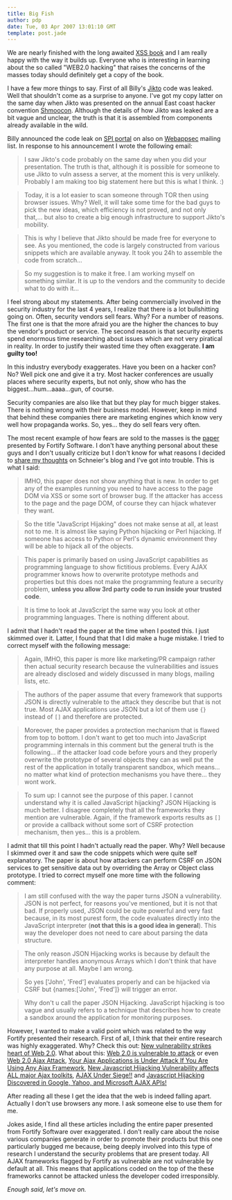 ```yaml
---
title: Big Fish
author: pdp
date: Tue, 03 Apr 2007 13:01:10 GMT
template: post.jade
---
```


We are nearly finished with the long awaited [XSS book](/blog/author-of-the-xss-book) and I am really happy with the way it builds up. Everyone who is interesting in learning about the so called "WEB2.0 hacking" that raises the concerns of the masses today should definitely get a copy of the book.

I have a few more things to say. First of all Billy's [Jikto](http://news.com.com/2100-1002-6170223.html?tag=tb) code was leaked. Well that shouldn't come as a surprise to anyone. I've got my copy latter on the same day when Jikto was presented on the annual East coast hacker convention [Shmoocon](http://www.shmoocon.org/). Although the details of how Jikto was leaked are a bit vague and unclear, the truth is that it is assembled from components already available in the wild.

Billy announced the code leak on [SPI portal](http://portal.spidynamics.com/blogs/spilabs/archive/2007/04/02/Jikto-in-the-wild.aspx) on also on [Webappsec](http://www.webappsec.org/lists/websecurity/archive/2007-04/msg00005.html) mailing list. In response to his announcement I wrote the following email:

> I saw Jikto's code probably on the same day when you did your presentation. The truth is that, although it is possible for someone to use Jikto to vuln assess a server, at the moment this is very unlikely. Probably I am making too big statement here but this is what I think. :)

> Today, it is a lot easier to scan someone through TOR then using browser issues. Why? Well, it will take some time for the bad guys to pick the new ideas, which efficiency is not proved, and not only that,... but also to create a big enough infrastructure to support Jikto's mobility.

> This is why I believe that Jikto should be made free for everyone to see. As you mentioned, the code is largely constructed from various snippets which are available anyway. It took you 24h to assemble the code from scratch...

> So my suggestion is to make it free. I am working myself on something similar. It is up to the vendors and the community to decide what to do with it...

I feel strong about my statements. After being commercially involved in the security industry for the last 4 years, I realize that there is a lot bullshitting going on. Often, security vendors sell fears. Why? For a number of reasons. The first one is that the more afraid you are the higher the chances to buy the vendor's product or service. The second reason is that security experts spend enormous time researching about issues which are not very piratical in reality. In order to justify their wasted time they often exaggerate. **I am guilty too!**

In this industry everybody exaggerates. Have you been on a hacker con? No? Well pick one and give it a try. Most hacker conferences are usually places where security experts, but not only, show who has the biggest...hum...aaaa...gun, of course.

Security companies are also like that but they play for much bigger stakes. There is nothing wrong with their business model. However, keep in mind that behind these companies there are marketing engines which know very well how propaganda works. So, yes... they do sell fears very often.

The most recent example of how fears are sold to the masses is the [paper](http://www.fortifysoftware.com/news-events/releases/2007/2007-04-02.jsp) presented by Fortify Software. I don't have anything personal about these guys and I don't usually criticize but I don't know for what reasons I decided to [share my thoughts](http://www.schneier.com/blog/archives/2007/04/javascript_hija.html) on Schneier's blog and I've got into trouble. This is what I said:

> IMHO, this paper does not show anything that is new. In order to get any of the examples running you need to have access to the page DOM via XSS or some sort of browser bug. If the attacker has access to the page and the page DOM, of course they can hijack whatever they want.

> So the title "JavaScript Hijaking" does not make sense at all, at least not to me. It is almost like saying Python hijacking or Perl hijacking. If someone has access to Python or Perl's dynamic environment they will be able to hijack all of the objects.

> This paper is primarily based on using JavaScript capabilities as programming language to show fictitious problems. Every AJAX programmer knows how to overwrite prototype methods and properties but this does not make the programming feature a security problem, **unless you allow 3rd party code to run inside your trusted code**.

> It is time to look at JavaScript the same way you look at other programming languages. There is nothing different about.

I admit that I hadn't read the paper at the time when I posted this. I just skimmed over it. Latter, I found that that I did make a huge mistake. I tried to correct myself with the following message:

> Again, IMHO, this paper is more like marketing/PR campaign rather then actual security research because the vulnerabilities and issues are already disclosed and widely discussed in many blogs, mailing lists, etc.

> The authors of the paper assume that every framework that supports JSON is directly vulnerable to the attack they describe but that is not true. Most AJAX applications use JSON but a lot of them use `{}` instead of `[]` and therefore are protected.

> Moreover, the paper provides a protection mechanism that is flawed from top to bottom. I don't want to get too much into JavaScript programming internals in this comment but the general truth is the following... if the attacker load code before yours and they properly overwrite the prototype of several objects they can as well put the rest of the application in totally transparent sandbox, which means... no matter what kind of protection mechanisms you have there... they wont work.

> To sum up: I cannot see the purpose of this paper. I cannot understand why it is called JavaScript hijacking? JSON Hijacking is much better. I disagree completely that all the frameworks they mention are vulnerable. Again, if the framework exports results as `[]` or provide a callback without some sort of CSRF protection mechanism, then yes... this is a problem.

I admit that till this point I hadn't actually read the paper. Why? Well because I skimmed over it and saw the code snippets which were quite self explanatory. The paper is about how attackers can perform CSRF on JSON services to get sensitive data out by overriding the Array or Object class prototype. I tried to correct myself one more time with the following comment:

> I am still confused with the way the paper turns JSON a vulnerability. JSON is not perfect, for reasons you've mentioned, but it is not that bad. If properly used, JSON could be quite powerful and very fast because, in its most purest form, the code evaluates directly into the JavaScript interpreter (**not that this is a good idea in general**). This way the developer does not need to care about parsing the data structure.

> The only reason JSON Hijacking works is because by default the interpreter handles anonymous Arrays which I don't think that have any purpose at all. Maybe I am wrong.

> So yes ['John', 'Fred'] evaluates properly and can be hijacked via CSRF but {names:['John', 'Fred']} will trigger an error.

> Why don't u call the paper JSON Hijacking. JavaScript hijacking is too vague and usually refers to a technique that describes how to create a sandbox around the application for monitoring purposes.

However, I wanted to make a valid point which was related to the way Fortify presented their research. First of all, I think that their entire research was highly exaggerated. Why? Check this out: [New vulnerability strikes heart of Web 2.0](http://www.regdeveloper.co.uk/2007/04/03/javascript-hijacking/). What about this: [Web 2.0 is vulnerable to attack](http://www.cbronline.com/article_news.asp?guid=484BC88B-630F-4E74-94E9-8D89DD0E6606) or even [Web 2.0 Ajax Attack](http://digg.com/tech_news/Web_2_0_Ajax_Attack), [Your Ajax Applications is Under Attack If You Are Using Any Ajax Framework](http://digg.com/programming/Your_Ajax_Applications_is_Under_Attack_If_You_Are_Using_Any_Ajax_Framework), [New Javascript Hijacking Vulnerability affects ALL major Ajax toolkits](http://digg.com/security/New_Javascript_Hijacking_Vulnerability_affects_ALL_major_Ajax_toolkits), [AJAX Under Siege!!](http://digg.com/security/AJAX_Under_Siege) and [Javascript Hijacking Discovered in Google, Yahoo, and Microsoft AJAX APIs!](http://digg.com/security/Javascript_Hijacking_Discovered_in_Google_Yahoo_and_Microsoft_AJAX_APIs)

After reading all these I get the idea that the web is indeed falling apart. Actually I don't use browsers any more. I ask someone else to use them for me.

Jokes aside, I find all these articles including the entire paper presented from Fortify Software over exaggerated. I don't really care about the noise various companies generate in order to promote their products but this one particularly bugged me because, being deeply involved into this type of research I understand the security problems that are present today. All AJAX frameworks flagged by Fortify as vulnerable are not vulnerable by default at all. This means that applications coded on the top of the these frameworks cannot be attacked unless the developer coded irresponsibly.

_Enough said, let's move on._
